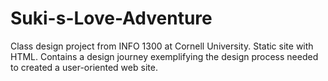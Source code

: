 # Suki-s-Love-Adventure
Class design project from INFO 1300 at Cornell University. Static site with HTML. Contains a design journey exemplifying the design process needed to created a user-oriented web site.
